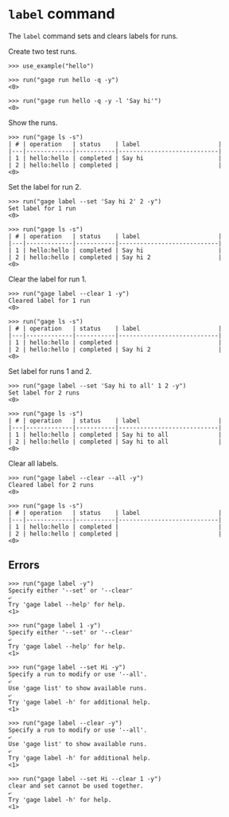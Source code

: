 # `label` command

The `label` command sets and clears labels for runs.

Create two test runs.

    >>> use_example("hello")

    >>> run("gage run hello -q -y")
    <0>

    >>> run("gage run hello -q -y -l 'Say hi'")
    <0>

Show the runs.

    >>> run("gage ls -s")
    | # | operation   | status    | label                      |
    |---|-------------|-----------|----------------------------|
    | 1 | hello:hello | completed | Say hi                     |
    | 2 | hello:hello | completed |                            |
    <0>

Set the label for run 2.

    >>> run("gage label --set 'Say hi 2' 2 -y")
    Set label for 1 run
    <0>

    >>> run("gage ls -s")
    | # | operation   | status    | label                      |
    |---|-------------|-----------|----------------------------|
    | 1 | hello:hello | completed | Say hi                     |
    | 2 | hello:hello | completed | Say hi 2                   |
    <0>

Clear the label for run 1.

    >>> run("gage label --clear 1 -y")
    Cleared label for 1 run
    <0>

    >>> run("gage ls -s")
    | # | operation   | status    | label                      |
    |---|-------------|-----------|----------------------------|
    | 1 | hello:hello | completed |                            |
    | 2 | hello:hello | completed | Say hi 2                   |
    <0>

Set label for runs 1 and 2.

    >>> run("gage label --set 'Say hi to all' 1 2 -y")
    Set label for 2 runs
    <0>

    >>> run("gage ls -s")
    | # | operation   | status    | label                      |
    |---|-------------|-----------|----------------------------|
    | 1 | hello:hello | completed | Say hi to all              |
    | 2 | hello:hello | completed | Say hi to all              |
    <0>

Clear all labels.

    >>> run("gage label --clear --all -y")
    Cleared label for 2 runs
    <0>

    >>> run("gage ls -s")
    | # | operation   | status    | label                      |
    |---|-------------|-----------|----------------------------|
    | 1 | hello:hello | completed |                            |
    | 2 | hello:hello | completed |                            |
    <0>

## Errors

    >>> run("gage label -y")
    Specify either '--set' or '--clear'
    ⤶
    Try 'gage label --help' for help.
    <1>

    >>> run("gage label 1 -y")
    Specify either '--set' or '--clear'
    ⤶
    Try 'gage label --help' for help.
    <1>

    >>> run("gage label --set Hi -y")
    Specify a run to modify or use '--all'.
    ⤶
    Use 'gage list' to show available runs.
    ⤶
    Try 'gage label -h' for additional help.
    <1>

    >>> run("gage label --clear -y")
    Specify a run to modify or use '--all'.
    ⤶
    Use 'gage list' to show available runs.
    ⤶
    Try 'gage label -h' for additional help.
    <1>

    >>> run("gage label --set Hi --clear 1 -y")
    clear and set cannot be used together.
    ⤶
    Try 'gage label -h' for help.
    <1>
